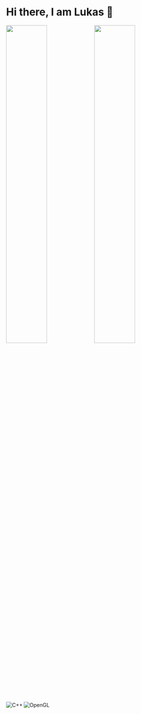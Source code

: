 # Hi there, I am Lukas 👋

<img align="left" width="47%" src="https://github-readme-stats.vercel.app/api?username=lukasino1214&show_icons=true&theme=radical" />

<img align="left" width="47%" src="https://github-readme-stats.vercel.app/api/top-langs/?username=lukasino1214&layout=compact" />

<img align="left" alt="C++" src="https://img.shields.io/badge/c++-%2300599C.svg?style=for-the-badge&logo=c%2B%2B&logoColor=white" />

<img align="left" alt="OpenGL" src="https://img.shields.io/badge/OpenGL-%23FFFFFF.svg?style=for-the-badge&logo=opengl" />



<!--
**lukasino1214/lukasino1214** is a ✨ _special_ ✨ repository because its `README.md` (this file) appears on your GitHub profile.

Here are some ideas to get you started:

- 🔭 I’m currently working on ...
- 🌱 I’m currently learning ...
- 👯 I’m looking to collaborate on ...
- 🤔 I’m looking for help with ...
- 💬 Ask me about ...
- 📫 How to reach me: ...
- 😄 Pronouns: ...
- ⚡ Fun fact: ...
-->
